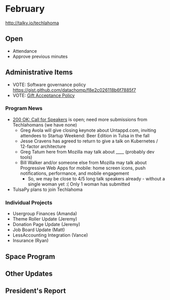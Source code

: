 # February
http://talky.io/techlahoma

## Open
* Attendance
* Approve previous minutes

## Administrative Items
* VOTE: Software governance policy https://gist.github.com/datachomp/f8e2c026118b6f7885f7
* VOTE: [Gift Acceptance Policy](https://github.com/techlahoma/techlahoma_donations/pull/23)

### Program News
* [200 OK: Call for Speakers](http://speakers.200ok.us/) is open; need more submissions from Techlahomans (we have none)
  * Greg Avola will give closing keynote about Untappd.com, inviting attendees to Startup Weekend: Beer Edition in Tulsa in the fall
  * Jesse Cravens has agreed to return to give a talk on Kubernetes / 12-factor architecture
  * Greg Tatum here from Mozilla may talk about ____ (probably dev tools)
  * Bill Walker and/or someone else from Mozilla may talk about Progressive Web Apps for mobile: home screen icons, push notifications, performance, and mobile engagement
    * So, we may be close to 4/5 long talk speakers already - without a single woman yet :( Only 1 woman has submitted
* TulsaPy plans to join Techlahoma

### Individual Projects
- Usergroup Finances (Amanda)
- Theme Roller Update (Jeremy)
- Donation Page Update (Jeremy)
- Job Board Update (Matt)
- LessAccounting Integration (Vance)
- Insurance (Ryan)

## Space Program

## Other Updates

## President's Report
